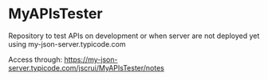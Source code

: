 # MyAPIsTester
Repository to test APIs on development or when server are not deployed yet using my-json-server.typicode.com

Access through: https://my-json-server.typicode.com/jscrui/MyAPIsTester/notes
